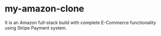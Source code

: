# my-amazon-clone
It is an Amazon full-stack build with complete E-Commerce functionality using Stripe Payment system.
